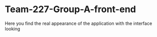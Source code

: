 # Team-227-Group-A-front-end
Here you find the real appearance of the application with the interface looking
